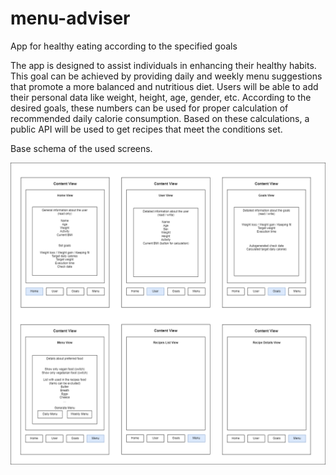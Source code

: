 # menu-adviser
App for healthy eating according to the specified goals

The app is designed to assist individuals in enhancing their healthy habits. This goal can be achieved by providing daily and weekly menu suggestions that promote a more balanced and nutritious diet.
Users will be able to add their personal data like weight, height, age, gender, etc. According to the desired goals, these numbers can be used for proper calculation of recommended daily calorie consumption.
Based on these calculations, a public API will be used to get recipes that meet the conditions set.

Base schema of the used screens. 

![Basic schema](https://github.com/ivayloynikolov/menu-adviser/blob/checkpoint-1/resources/MenuAdviser_1.png)

